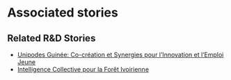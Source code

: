# Associated stories

<!-- !!DO NOT REMOVE!! start autogenerated hyperlinks -->
## Related R&D Stories
- [Unipodes Guinée: Co-création et Synergies pour l’Innovation et l’Emploi Jeune](/stories/?doc=Explorers_GIN)
- [Intelligence Collective pour la Forêt Ivoirienne](/stories/?doc=Explorers_CIV)
<!-- !!DO NOT REMOVE!! end autogenerated hyperlinks -->